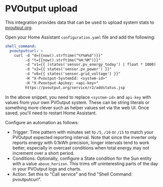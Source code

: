 # PVOutput upload

This integration provides data that can be used to upload system stats to [pvoutput.org](pvoutput.org).

Open your Home Assistant `configuration.yaml` file and add the following:

```yaml
shell_command:
  pvoutputcurl: >
    curl -d "d={{now().strftime("%Y%m%d")}}"
         -d "t={{now().strftime("%H:%M")}}"
         -d "v1={{ (states('sensor.pv_energy_today') | float * 1000)  | int }}"
         -d "v2={{ states('sensor.pv_power') }}"
         -d "v6={{ states('sensor.grid_voltage') }}"
         -H "X-Pvoutput-SystemId: <system-id>"
         -H "X-Pvoutput-Apikey: <api-key>"
         https://pvoutput.org/service/r2/addstatus.jsp
```

In the above snippet, you need to replace `<system-id>` and `api-key` with values from your own PVOutput system. These can be string literals or something more clever such as helper values set via the web UI. Once saved, you'll need to restart Home Assistant.

Configure an automation as follows:

* Trigger: Time pattern with minutes set to `/5`, `/10` or `/15` to match your PVOutput expected reporting interval. Note that since the inverter only reports energy with 0.1kWh precision, longer intervals tend to work better, especially in overcast conditions when total energy may not increment over a short period.
* Conditions: Optionally, configure a State condition for the Sun entity with a value `above_horizon`. This trims off uninteresting parts of the day in your PVOutput logs and charts.
* Action: Set this to "Call service" and find "Shell Command: pvoutputcurl".